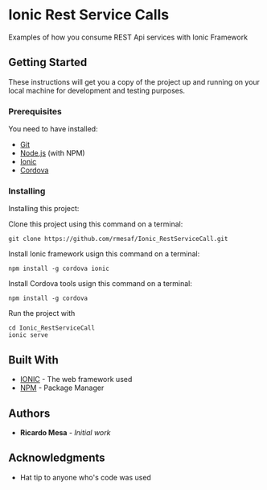 # Ionic Rest Service Calls

Examples of how you consume REST Api services with Ionic Framework

## Getting Started

These instructions will get you a copy of the project up and running on your local machine for development and testing purposes.

### Prerequisites

You need to have installed:

* [Git](https://git-scm.com/downloads)
* [Node.js](https://nodejs.org/en/download/) (with NPM)
* [Ionic](https://ionicframework.com/)
* [Cordova](https://ionicframework.com/)

### Installing

Installing this project:

Clone this project using this command on a terminal:

```
git clone https://github.com/rmesaf/Ionic_RestServiceCall.git
```

Install Ionic framework usign this command on a terminal:

```
npm install -g cordova ionic
```

Install Cordova tools usign this command on a terminal:

```
npm install -g cordova
```

Run the project with

```
cd Ionic_RestServiceCall
ionic serve
```


## Built With

* [IONIC](https://ionicframework.com/) - The web framework used
* [NPM](https://www.npmjs.com/) - Package Manager

## Authors

* **Ricardo Mesa** - *Initial work* 

## Acknowledgments

* Hat tip to anyone who's code was used
